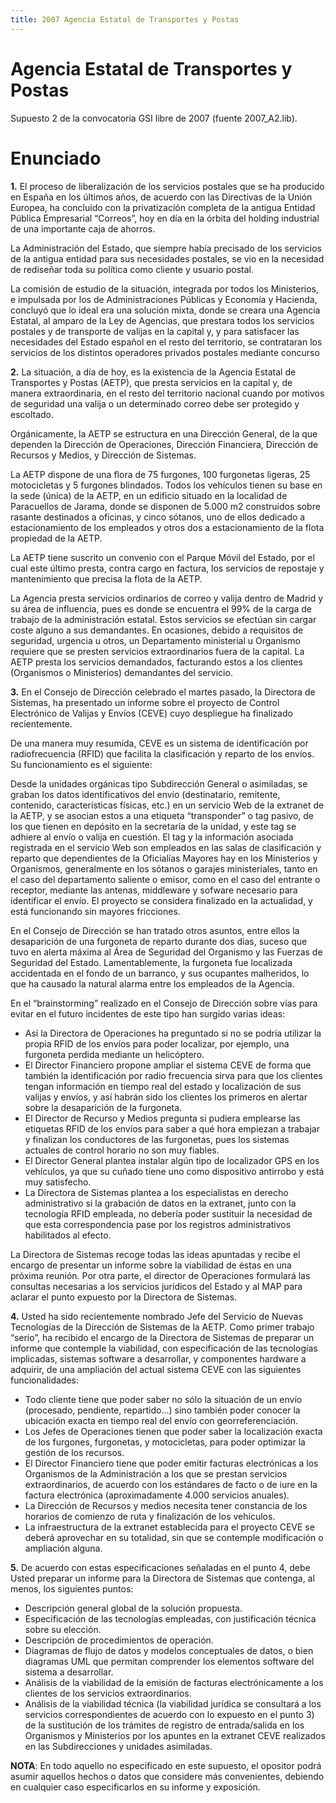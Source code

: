 ```yaml
---
title: 2007 Agencia Estatal de Transportes y Postas
---
```


# Agencia Estatal de Transportes y Postas

Supuesto 2 de la convocatoria GSI libre de 2007 (fuente 2007_A2.lib).

# Enunciado

**1.** El proceso de liberalización de los servicios postales que se ha producido en España en los últimos
años, de acuerdo con las Directivas de la Unión Europea, ha concluido con la privatización completa
de la antigua Entidad Pública Empresarial “Correos”, hoy en día en la órbita del holding industrial de
una importante caja de ahorros.

La Administración del Estado, que siempre había precisado de los servicios de la antigua entidad para
sus necesidades postales, se vio en la necesidad de rediseñar toda su política como cliente y usuario
postal.

La comisión de estudio de la situación, integrada por todos los Ministerios, e impulsada por los de
Administraciones Públicas y Economía y Hacienda, concluyó que lo ideal era una solución mixta,
donde se creara una Agencia Estatal, al amparo de la Ley de Agencias, que prestara todos los servicios
postales y de transporte de valijas en la capital y, y para satisfacer las necesidades del Estado español
en el resto del territorio, se contrataran los servicios de los distintos operadores privados postales
mediante concurso

**2.** La situación, a día de hoy, es la existencia de la Agencia Estatal de Transportes y Postas (AETP), que
presta servicios en la capital y, de manera extraordinaria, en el resto del territorio nacional cuando por
motivos de seguridad una valija o un determinado correo debe ser protegido y escoltado.

Orgánicamente, la AETP se estructura en una Dirección General, de la que dependen la Dirección de
Operaciones, Dirección Financiera, Dirección de Recursos y Medios, y Dirección de Sistemas.

La AETP dispone de una flora de 75 furgones, 100 furgonetas ligeras, 25 motocicletas y 5 furgones
blindados. Todos los vehículos tienen su base en la sede (única) de la AETP, en un edificio situado en
la localidad de Paracuellos de Jarama, donde se disponen de 5.000 m2 construidos sobre rasante
destinados a oficinas, y cinco sótanos, uno de ellos dedicado a estacionamiento de los empleados y
otros dos a estacionamiento de la flota propiedad de la AETP.

La AETP tiene suscrito un convenio con el Parque Móvil del Estado, por el cual este último presta,
contra cargo en factura, los servicios de repostaje y mantenimiento que precisa la flota de la AETP.

La Agencia presta servicios ordinarios de correo y valija dentro de Madrid y su área de influencia,
pues es donde se encuentra el 99% de la carga de trabajo de la administración estatal. Estos servicios
se efectúan sin cargar coste alguno a sus demandantes. En ocasiones, debido a requisitos de seguridad,
urgencia u otros, un Departamento ministerial u Organismo requiere que se presten servicios
extraordinarios fuera de la capital. La AETP presta los servicios demandados, facturando estos a los
clientes (Organismos o Ministerios) demandantes del servicio.

**3.** En el Consejo de Dirección celebrado el martes pasado, la Directora de Sistemas, ha presentado un
informe sobre el proyecto de Control Electrónico de Valijas y Envíos (CEVE) cuyo despliegue ha
finalizado recientemente.

De una manera muy resumida, CEVE es un sistema de identificación por radiofrecuencia (RFID) que
facilita la clasificación y reparto de los envíos. Su funcionamiento es el siguiente:

Desde la unidades orgánicas tipo Subdirección General o asimiladas, se graban los datos
identificativos del envío (destinatario, remitente, contenido, características físicas, etc.) en un servicio
Web de la extranet de la AETP, y se asocian estos a una etiqueta “transponder” o tag pasivo, de los
que tienen en depósito en la secretaría de la unidad, y este tag se adhiere al envío o valija en cuestión.
El tag y la información asociada registrada en el servicio Web son empleados en las salas de
clasificación y reparto que dependientes de la Oficialías Mayores hay en los Ministerios y
Organismos, generalmente en los sótanos o garajes ministeriales, tanto en el caso del departamento
saliente o emisor, como en el caso del entrante o receptor, mediante las antenas, middleware y sofware
necesario para identificar el envío. El proyecto se considera finalizado en la actualidad, y está
funcionando sin mayores fricciones.

En el Consejo de Dirección se han tratado otros asuntos, entre ellos la desaparición de una furgoneta
de reparto durante dos días, suceso que tuvo en alerta máxima al Área de Seguridad del Organismo y
las Fuerzas de Seguridad del Estado. Lamentablemente, la furgoneta fue localizada accidentada en el
fondo de un barranco, y sus ocupantes malheridos, lo que ha causado la natural alarma entre los
empleados de la Agencia.

En el “brainstorming” realizado en el Consejo de Dirección sobre vías para evitar en el futuro
incidentes de este tipo han surgido varias ideas:

* Así la Directora de Operaciones ha preguntado si no se podría utilizar la propia RFID de los
envíos para poder localizar, por ejemplo, una furgoneta perdida mediante un helicóptero.
* El Director Financiero propone ampliar el sistema CEVE de forma que también la
identificación por radio frecuencia sirva para que los clientes tengan información en tiempo real
del estado y localización de sus valijas y envíos, y así habrán sido los clientes los primeros en
alertar sobre la desaparición de la furgoneta.
* El Director de Recurso y Medios pregunta si pudiera emplearse las etiquetas RFID de los
envíos para saber a qué hora empiezan a trabajar y finalizan los conductores de las furgonetas,
pues los sistemas actuales de control horario no son muy fiables.
* El Director General plantea instalar algún tipo de localizador GPS en los vehículos, ya que su
cuñado tiene uno como dispositivo antirrobo y está muy satisfecho.
* La Directora de Sistemas plantea a los especialistas en derecho administrativo si la grabación
de datos en la extranet, junto con la tecnología RFID empleada, no debería poder sustituir la
necesidad de que esta correspondencia pase por los registros administrativos habilitados al efecto.

La Directora de Sistemas recoge todas las ideas apuntadas y recibe el encargo de presentar un informe
sobre la viabilidad de éstas en una próxima reunión. Por otra parte, el director de Operaciones
formulará las consultas necesarias a los servicios jurídicos del Estado y al MAP para aclarar el punto
expuesto por la Directora de Sistemas.

**4.** Usted ha sido recientemente nombrado Jefe del Servicio de Nuevas Tecnologías de la Dirección de
Sistemas de la AETP. Como primer trabajo “serio”, ha recibido el encargo de la Directora de Sistemas
de preparar un informe que contemple la viabilidad, con especificación de las tecnologías implicadas,
sistemas software a desarrollar, y componentes hardware a adquirir, de una ampliación del actual
sistema CEVE con las siguientes funcionalidades:

* Todo cliente tiene que poder saber no sólo la situación de un envío (procesado, pendiente,
repartido...) sino también poder conocer la ubicación exacta en tiempo real del envío con
georreferenciación.
* Los Jefes de Operaciones tienen que poder saber la localización exacta de los furgones,
furgonetas, y motocicletas, para poder optimizar la gestión de los recursos.
* El Director Financiero tiene que poder emitir facturas electrónicas a los Organismos de la
Administración a los que se prestan servicios extraordinarios, de acuerdo con los estándares de
facto o de iure en la factura electrónica (aproximadamente 4.000 servicios anuales).
* La Dirección de Recursos y medios necesita tener constancia de los horarios de comienzo de
ruta y finalización de los vehículos.
* La infraestructura de la extranet establecida para el proyecto CEVE se deberá aprovechar en
su totalidad, sin que se contemple modificación o ampliación alguna.

**5.** De acuerdo con estas especificaciones señaladas en el punto 4, debe Usted preparar un informe para la
Directora de Sistemas que contenga, al menos, los siguientes puntos:

* Descripción general global de la solución propuesta.
* Especificación de las tecnologías empleadas, con justificación técnica sobre su elección.
* Descripción de procedimientos de operación.
* Diagramas de flujo de datos y modelos conceptuales de datos, o bien diagramas UML que
permitan comprender los elementos software del sistema a desarrollar.
* Análisis de la viabilidad de la emisión de facturas electrónicamente a los clientes de los
servicios extraordinarios.
* Análisis de la viabilidad técnica (la viabilidad jurídica se consultará a los servicios
correspondientes de acuerdo con lo expuesto en el punto 3) de la sustitución de los trámites de
registro de entrada/salida en los Organismos y Ministerios por los apuntes en la extranet CEVE
realizados en las Subdirecciones y unidades asimiladas.

**NOTA**: En todo aquello no especificado en este supuesto, el opositor podrá asumir aquellos hechos o
datos que considere más convenientes, debiendo en cualquier caso especificarlos en su informe y
exposición.
